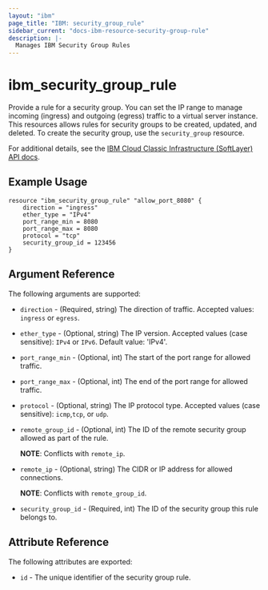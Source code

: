 ```yaml
---
layout: "ibm"
page_title: "IBM: security_group_rule"
sidebar_current: "docs-ibm-resource-security-group-rule"
description: |-
  Manages IBM Security Group Rules
---
```


# ibm\_security_group_rule

Provide a rule for a security group. You can set the IP range to manage incoming (ingress) and outgoing (egress) traffic to a virtual server instance. This resources allows rules for security groups to be created, updated, and deleted. To create the security group, use the `security_group` resource.

For additional details, see the [IBM Cloud Classic Infrastructure (SoftLayer) API docs](http://sldn.softlayer.com/reference/datatypes/SoftLayer_Network_SecurityGroup_Rule).

## Example Usage

```
resource "ibm_security_group_rule" "allow_port_8080" {
    direction = "ingress"
    ether_type = "IPv4"
    port_range_min = 8080
    port_range_max = 8080
    protocol = "tcp"
    security_group_id = 123456
}
```

## Argument Reference

The following arguments are supported:

* `direction` - (Required, string) The direction of traffic. Accepted values: `ingress` or `egress`.
* `ether_type` - (Optional, string) The IP version. Accepted values  (case sensitive): `IPv4` or `IPv6`. Default value: 'IPv4'.
* `port_range_min` - (Optional, int) The start of the port range for allowed traffic.
* `port_range_max` - (Optional, int) The end of the port range for allowed traffic.
* `protocol` - (Optional, string) The IP protocol type. Accepted values (case sensitive): `icmp`,`tcp`, or `udp`.
* `remote_group_id` - (Optional, int) The ID of the remote security group allowed as part of the rule.  

    **NOTE**: Conflicts with `remote_ip`.
* `remote_ip` - (Optional, string) The CIDR or IP address for allowed connections.  

    **NOTE**: Conflicts with `remote_group_id`.
* `security_group_id` - (Required, int) The ID of the security group this rule belongs to.

## Attribute Reference

The following attributes are exported:

* `id` - The unique identifier of the security group rule.
